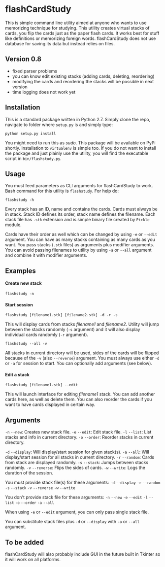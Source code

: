 # flashCardStudy

This is simple command line utility aimed at anyone who wants to use memorizing technique for studying. This utility creates virtual stacks of cards, you flip the cards just as the paper flash cards. It works best for stuff like definitions or memorizing foreign words.
flashCardStudy does not use database for saving its data but instead relies on files.

## Version 0.8

* fixed parser problems
* you can know edit existing stacks (adding cards, deleting, reordering)
* modifying the cards and reordering the stacks will be possible in next version
* time logging does not work yet

## Installation

This is a standard package written in Python 2.7. Simply clone the repo, navigate to folder where `setup.py` is and simply type:

	python setup.py install

You might need to run this as _sudo_. This package will be available on PyPi shortly. Installation to `virtualenv` is simple too. If you do not want to install the package and just plainly use the utility, you will find the executable script in `bin/flashstudy.py`.

## Usage

You must feed parameters as CLI arguments for flashCardStudy to work. Bash command for this utility is `flashstudy`. For help do: 

	flashstudy -h

Every stack has an ID, name and contains the cards. Cards must always be in stack. Stack ID defines its order, stack name defines the filename. Each stack file has `.stk` extension and is simple binary file created by `Pickle` module.

Cards have their order as well which can be changed by using `-e` or `--edit` argument. You can have as many stacks containing as many cards as you want. You pass stacks (`.stk` files) as arguments plus modifier arguments. You can avoid passing filenames to utility by using `-a` or `--all` argument and combine it with modifier arguments.

## Examples

#### Create new stack

	flashstudy -n

#### Start session

	flashstudy [filename1.stk] [filename2.stk] -d -r -s

This will display cards from stacks _filename1_ and _filename2_. Utility will jump between the stacks randomly (`-s` argument) and it will also display individual cards randomly (`-r` argument).

	flashstudy --all -v

All stacks in current directory will be used, sides of the cards will be flipped because of the `-v` (also `--reverse`) argument.
You must always use either `-d` or `-a` for session to start. You can optionally add arguments (see below).

#### Edit a stack

	flashstudy [filename1.stk] --edit

This will launch interface for editing _filename1_ stack. You can add another cards here, as well as delete them. You can also reorder the cards if you want to have cards displayed in certain way.

## Arguments

`-n`  `--new`: Creates new stack file.
`-e`  `--edit`: Edit stack file.
`-l`  `--list`: List stacks and info in current directory.
`-o`  `--order`: Reorder stacks in current directory.

`-d`  `--display`: Will display/start session for given stack(s).
`-a`  `--all`: Will display/start session for all stacks in current directory.
`-r`  `--random`: Cards from stack are displayed randomly.
`-s`  `--stack`: Jumps between stacks randomly.
`-v`  `--reverse`: Flips the sides of cards.
`-w`  `--write`: Logs the duration of the session.

You must provide stack file(s) for these arguments:
`-d`  `--display`
`-r`  `--random`
`-s`  `--stack`
`-v`  `--reverse`
`-w`  `--write`

You don't provide stack file for these arguments:
`-n`  `--new`
`-e`  `--edit`
`-l`  `--list`
`-o`  `--order`
`-a`  `--all`

When using `-e` or `--edit` argument, you can only pass single stack file.

You can substitute stack files plus `-d` or `--display` with `-a` or `--all` argument.

## To be added

flashCardStudy will also probably include GUI in the future built in Tkinter so it will work on all platforms.

